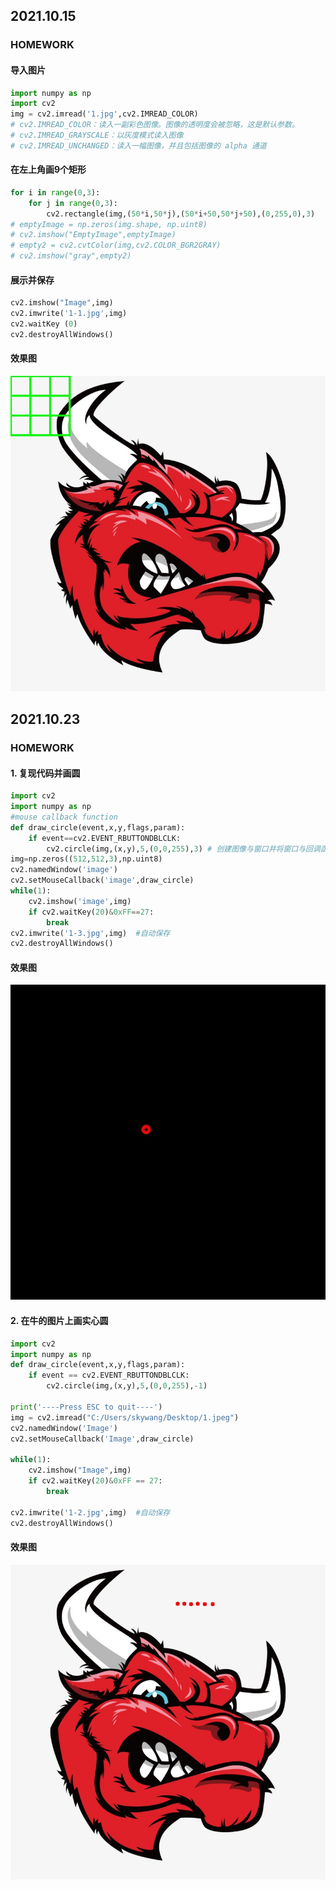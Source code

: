 ## 2021.10.15 
### HOMEWORK

#### 导入图片
```python
import numpy as np
import cv2
img = cv2.imread('1.jpg',cv2.IMREAD_COLOR)
# cv2.IMREAD_COLOR：读入一副彩色图像。图像的透明度会被忽略，这是默认参数。
# cv2.IMREAD_GRAYSCALE：以灰度模式读入图像
# cv2.IMREAD_UNCHANGED：读入一幅图像，并且包括图像的 alpha 通道
```

#### 在左上角画9个矩形
```python
for i in range(0,3):
    for j in range(0,3):
        cv2.rectangle(img,(50*i,50*j),(50*i+50,50*j+50),(0,255,0),3)
# emptyImage = np.zeros(img.shape, np.uint8)
# cv2.imshow("EmptyImage",emptyImage)
# empty2 = cv2.cvtColor(img,cv2.COLOR_BGR2GRAY)
# cv2.imshow("gray",empty2)
```
#### 展示并保存
```python
cv2.imshow("Image",img)
cv2.imwrite('1-1.jpg',img)
cv2.waitKey (0)
cv2.destroyAllWindows()
```
#### 效果图
![example](https://github.com/ophwsjtu18/ohw21f/blob/main/hyq/1-1.jpg?raw=true)


## 2021.10.23 
### HOMEWORK

#### 1. 复现代码并画圆
```python
import cv2
import numpy as np
#mouse callback function
def draw_circle(event,x,y,flags,param):
    if event==cv2.EVENT_RBUTTONDBLCLK:
        cv2.circle(img,(x,y),5,(0,0,255),3) # 创建图像与窗口并将窗口与回调函数绑定
img=np.zeros((512,512,3),np.uint8)
cv2.namedWindow('image')
cv2.setMouseCallback('image',draw_circle)
while(1):
    cv2.imshow('image',img)
    if cv2.waitKey(20)&0xFF==27:
        break
cv2.imwrite('1-3.jpg',img)  #自动保存
cv2.destroyAllWindows()
```
#### 效果图
![22](https://github.com/ophwsjtu18/ohw21f/blob/main/hyq/1-3.jpg?raw=true)


#### 2. 在牛的图片上画实心圆
```python
import cv2
import numpy as np
def draw_circle(event,x,y,flags,param):
    if event == cv2.EVENT_RBUTTONDBLCLK:
        cv2.circle(img,(x,y),5,(0,0,255),-1)

print('----Press ESC to quit----')
img = cv2.imread("C:/Users/skywang/Desktop/1.jpeg")
cv2.namedWindow('Image')
cv2.setMouseCallback('Image',draw_circle)

while(1):
    cv2.imshow("Image",img)
    if cv2.waitKey(20)&0xFF == 27:
        break
        
cv2.imwrite('1-2.jpg',img)  #自动保存
cv2.destroyAllWindows()
```

#### 效果图
![22222222](https://github.com/ophwsjtu18/ohw21f/blob/main/hyq/1-2.jpg?raw=true)

